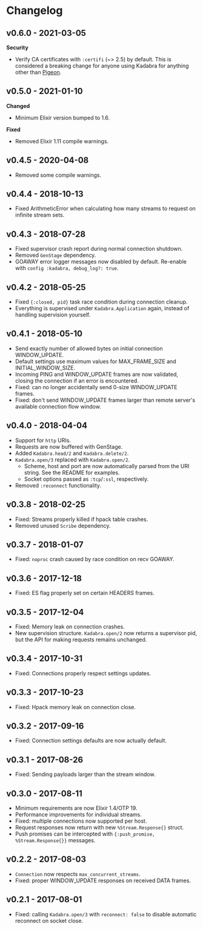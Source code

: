 # Changelog

## v0.6.0 - 2021-03-05

**Security**

- Verify CA certificates with `:certifi` (~> 2.5) by default. This is considered a breaking change
  for anyone using Kadabra for anything other than [Pigeon](https://github.com/codedge-llc/pigeon).

## v0.5.0 - 2021-01-10

**Changed**

- Minimum Elixir version bumped to 1.6.

**Fixed**

- Removed Elixir 1.11 compile warnings.

## v0.4.5 - 2020-04-08

- Removed some compile warnings.

## v0.4.4 - 2018-10-13

- Fixed ArithmeticError when calculating how many streams to request
  on infinite stream sets.

## v0.4.3 - 2018-07-28

- Fixed supervisor crash report during normal connection shutdown.
- Removed `GenStage` dependency.
- GOAWAY error logger messages now disabled by default.
  Re-enable with `config :kadabra, debug_log?: true`.

## v0.4.2 - 2018-05-25

- Fixed `{:closed, pid}` task race condition during connection cleanup.
- Everything is supervised under `Kadabra.Application` again, instead of
  handling supervision yourself.

## v0.4.1 - 2018-05-10

- Send exactly number of allowed bytes on initial connection WINDOW_UPDATE.
- Default settings use maximum values for MAX_FRAME_SIZE and INITIAL_WINDOW_SIZE.
- Incoming PING and WINDOW_UPDATE frames are now validated, closing the
  connection if an error is encountered.
- Fixed: can no longer accidentally send 0-size WINDOW_UPDATE frames.
- Fixed: don't send WINDOW_UPDATE frames larger than remote server's available
  connection flow window.

## v0.4.0 - 2018-04-04

- Support for `http` URIs.
- Requests are now buffered with GenStage.
- Added `Kadabra.head/2` and `Kadabra.delete/2`.
- `Kadabra.open/3` replaced with `Kadabra.open/2`.
  - Scheme, host and port are now automatically parsed from the URI string.
    See the README for examples.
  - Socket options passed as `:tcp`/`:ssl`, respectively.
- Removed `:reconnect` functionality.

## v0.3.8 - 2018-02-25

- Fixed: Streams properly killed if hpack table crashes.
- Removed unused `Scribe` dependency.

## v0.3.7 - 2018-01-07

- Fixed: `noproc` crash caused by race condition on recv GOAWAY.

## v0.3.6 - 2017-12-18

- Fixed: ES flag properly set on certain HEADERS frames.

## v0.3.5 - 2017-12-04

- Fixed: Memory leak on connection crashes.
- New supervision structure. `Kadabra.open/2` now returns a supervisor pid,
  but the API for making requests remains unchanged.

## v0.3.4 - 2017-10-31

- Fixed: Connections properly respect settings updates.

## v0.3.3 - 2017-10-23

- Fixed: Hpack memory leak on connection close.

## v0.3.2 - 2017-09-16

- Fixed: Connection settings defaults are now actually default.

## v0.3.1 - 2017-08-26

- Fixed: Sending payloads larger than the stream window.

## v0.3.0 - 2017-08-11

- Minimum requirements are now Elixir 1.4/OTP 19.
- Performance improvements for individual streams.
- Fixed: multiple connections now supported per host.
- Request responses now return with new `%Stream.Response{}` struct.
- Push promises can be intercepted with `{:push_promise, %Stream.Response{}}`
  messages.

## v0.2.2 - 2017-08-03

- `Connection` now respects `max_concurrent_streams`.
- Fixed: proper WINDOW_UPDATE responses on received DATA frames.

## v0.2.1 - 2017-08-01

- Fixed: calling `Kadabra.open/3` with `reconnect: false` to disable
  automatic reconnect on socket close.

